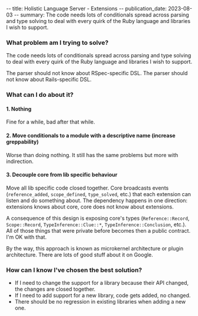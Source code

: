 -- title: Holistic Language Server - Extensions
-- publication_date: 2023-08-03
-- summary: The code needs lots of conditionals spread across parsing and type solving to deal with every quirk of the Ruby language and libraries I wish to support.

### What problem am I trying to solve?

The code needs lots of conditionals spread across parsing and type solving to deal with every quirk of the Ruby language and libraries
I wish to support.

The parser should not know about RSpec-specific DSL. The parser should not know about Rails-specific DSL.

### What can I do about it?

#### 1. Nothing

Fine for a while, bad after that while.

#### 2. Move conditionals to a module with a descriptive name (increase greppability)

Worse than doing nothing. It still has the same problems but more with indirection.

#### 3. Decouple core from lib specific behaviour

Move all lib specific code closed together. Core broadcasts events (`reference_added`, `scope_defined`, `type_solved`, etc.) that each extension can listen and do something about. The dependency happens in one direction: extensions knows about core, core does not know about extensions.

A consequence of this design is exposing core's types (`Reference::Record`, `Scope::Record`, `TypeInference::Clue::*`, `TypeInference::Conclusion`, etc.). All of those things that were private before becomes then a public contract. I'm OK with that.

By the way, this approach is known as microkernel architecture or plugin architecture. There are lots of good stuff about it on Google.

### How can I know I've chosen the best solution?

* If I need to change the support for a library because their API changed, the changes are closed together.
* If I need to add support for a new library, code gets added, no changed.
* There should be no regression in existing libraries when adding a new one.
